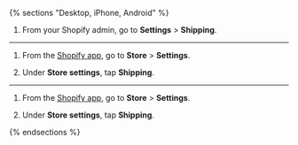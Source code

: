 {% sections "Desktop, iPhone, Android" %}

1.  From your Shopify admin, go to **Settings** > **Shipping**.

----

1. From the [Shopify app](https://www.shopify.com/install/detect), go to **Store** > **Settings**.

2. Under **Store settings**, tap **Shipping**.

----

1. From the [Shopify app](https://www.shopify.com/install/detect), go to **Store** > **Settings**.

2. Under **Store settings**, tap **Shipping**.

{% endsections %}
